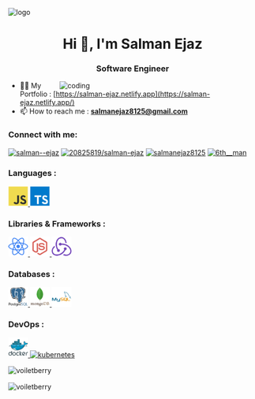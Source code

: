 ![logo](https://cdn.phenompeople.com/CareerConnectResources/prod/HONEUS/images/1920-568-coding-blog-1616781712070.png)

<h1 align="center">Hi 👋, I'm Salman Ejaz</h1>
<h3 align="center">Software Engineer</h3>

<img align="right" alt="coding" src="https://user-images.githubusercontent.com/55389276/140866485-8fb1c876-9a8f-4d6a-98dc-08c4981eaf70.gif" width="400">

- 👨‍💻 My Portfolio : [https://salman-ejaz.netlify.app](https://salman-ejaz.netlify.app/)
- 📫 How to reach me : **salmanejaz8125@gmail.com**

<h3 align="left">Connect with me:</h3>
<p align="left">
<a href="https://linkedin.com/in/salman--ejaz" target="blank"><img align="center" src="https://raw.githubusercontent.com/rahuldkjain/github-profile-readme-generator/master/src/images/icons/Social/linked-in-alt.svg" alt="salman--ejaz" height="30" width="40" /></a>
<a href="https://stackoverflow.com/users/20825819/salman-ejaz" target="blank"><img align="center" src="https://raw.githubusercontent.com/rahuldkjain/github-profile-readme-generator/master/src/images/icons/Social/stack-overflow.svg" alt="20825819/salman-ejaz" height="30" width="40" /></a>
<a href="https://www.hackerrank.com/salmanejaz8125" target="blank"><img align="center" src="https://raw.githubusercontent.com/rahuldkjain/github-profile-readme-generator/master/src/images/icons/Social/hackerrank.svg" alt="salmanejaz8125" height="30" width="40" /></a>
<a href="https://www.leetcode.com/6th__man" target="blank"><img align="center" src="https://raw.githubusercontent.com/rahuldkjain/github-profile-readme-generator/master/src/images/icons/Social/leet-code.svg" alt="6th__man" height="30" width="40" /></a>
</p>

<h3 align="left">Languages :</h3>
<p align="left">  
   <a href="https://developer.mozilla.org/en-US/docs/Web/JavaScript" target="_blank" rel="noreferrer"> <img src="https://raw.githubusercontent.com/devicons/devicon/master/icons/javascript/javascript-original.svg" alt="javascript" width="40" height="40"/> </a>  
  <a href="https://www.typescriptlang.org/" target="_blank" rel="noreferrer"> <img src="https://raw.githubusercontent.com/devicons/devicon/master/icons/typescript/typescript-original.svg" alt="typescript" width="40" height="40"/> </a>
</p>

<h3 align="left">Libraries & Frameworks :</h3>
<p align="left">
  <a href="https://reactjs.org/" target="_blank" rel="noreferrer"> <img src="https://raw.githubusercontent.com/VoiletBerry/DevIcons/main/react.js.png" alt="react" width="40" height="40"/> </a>
  <a href="https://nextjs.org/" target="_blank" rel="noreferrer"> <img src="https://raw.githubusercontent.com/VoiletBerry/DevIcons/main/node.js.png" alt="nextjs" width="40" height="40"/> </a> 
  <a href="https://redux.js.org" target="_blank" rel="noreferrer"> <img src="https://raw.githubusercontent.com/devicons/devicon/master/icons/redux/redux-original.svg" alt="redux" width="40" height="40"/> </a> 
</p>

<h3 align="left">Databases :</h3>
<p align="left">
 <a href="https://www.postgresql.org" target="_blank" rel="noreferrer"> <img src="https://raw.githubusercontent.com/devicons/devicon/master/icons/postgresql/postgresql-original-wordmark.svg" alt="postgresql" width="40" height="40"/> </a>
 <a href="https://www.mongodb.com/" target="_blank" rel="noreferrer"> <img src="https://raw.githubusercontent.com/devicons/devicon/master/icons/mongodb/mongodb-original-wordmark.svg" alt="mongodb" width="40" height="40"/> </a>
 <a href="https://www.mysql.com/" target="_blank" rel="noreferrer"> <img src="https://raw.githubusercontent.com/devicons/devicon/master/icons/mysql/mysql-original-wordmark.svg" alt="mysql" width="40" height="40"/> </a>
</p>

<h3 align="left">DevOps :</h3>
<p align="left">
  <a href="https://www.docker.com/" target="_blank" rel="noreferrer"> <img src="https://raw.githubusercontent.com/devicons/devicon/master/icons/docker/docker-original-wordmark.svg" alt="docker" width="40" height="40"/> </a>
  <a href="https://kubernetes.io" target="_blank" rel="noreferrer"> <img src="https://www.vectorlogo.zone/logos/kubernetes/kubernetes-icon.svg" alt="kubernetes" width="40" height="40"/> </a>
</p>

<p><img align="center" src="https://github-readme-stats.vercel.app/api/top-langs?username=voiletberry&show_icons=true&theme=dark&text_color=74ecce&cache_seconds=1800&locale=en&layout=compact" alt="voiletberry" /></p>

<p><img align="center" src="https://github-readme-streak-stats.herokuapp.com/?user=voiletberry&theme=dark" alt="voiletberry" /></p>

